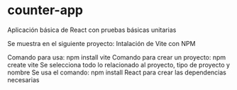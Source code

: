 # counter-app
Aplicación básica de React con pruebas básicas unitarias

Se muestra en el siguiente proyecto: Intalación de Vite con NPM

Comando para usa: npm install vite
Comando para crear un proyecto: npm create vite
  Se selecciona todo lo relacionado al proyecto, tipo de proyecto y nombre
  Se usa el comando: npm install React para crear las dependencias necesarias 
